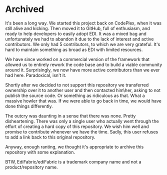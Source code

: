 # Archived

It's been a long way. We started this project back on CodePlex, when it was still alive and kicking. Then moved it to GitHub, full of 
enthusiasm, and ready to help developers to easily adopt EDI. It was a mixed bag and unfortunately we had to abandon it 
due to the lack of interest and active contributors. We only had 5 contributors, to which we are very grateful. It's hard to maintain something as broad as EDI with limited resources. 

We have since worked on a commercial version of the framework that allowed us to entirely rework the code base and to
build a viable community around it. Surprisingly, we now have more active contributors than we ever had here. 
Paradoxical, isn't it.

Shortly after we decided to not support this repository we transferred ownership over it to another user and then contacted him\her, asking
to not publish the source code. Or something as ridiculous as that. What a massive howler that was. If we were able to go back in time, 
we would have done things differently. 

The outcry was daunting in a sense that there was none. Pretty disheartening. There was only a single user who actually went through 
the effort of creating a hard copy of this repository. We wish him well and promise to contribute whenever we have the time. Sadly,
this user refuses to add a link back to this original repository. 

Anyway, enough ranting, we thought it's appropriate to archive this repository with some explanation. 

BTW, EdiFabric/ediFabric is a trademark company name and not a product/repository name. 

